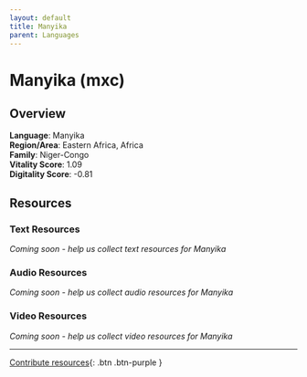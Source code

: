 ```yaml
---
layout: default
title: Manyika
parent: Languages
---
```


# Manyika (mxc)

## Overview

**Language**: Manyika  
**Region/Area**: Eastern Africa, Africa  
**Family**: Niger-Congo  
**Vitality Score**: 1.09  
**Digitality Score**: -0.81  

## Resources

### Text Resources
*Coming soon - help us collect text resources for Manyika*

### Audio Resources
*Coming soon - help us collect audio resources for Manyika*

### Video Resources
*Coming soon - help us collect video resources for Manyika*

---

[Contribute resources](https://fairtrain.github.io/){: .btn .btn-purple }
